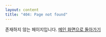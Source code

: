 ```yaml
---
layout: content
title: "404: Page not found"
---
```


존재하지 않는 페이지입니다. <a href="https://ytlaw80.github.io/blog">메인 화면으로 돌아가기</a>

